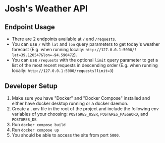 # Josh's Weather API

## Endpoint Usage

* There are 2 endpoints available at `/` and `/requests`.
* You can use `/` with `lat` and `lon` query parameters to get today's weather forecast (E.g. when running locally: `http://127.0.0.1:5000/?lat=39.120547&lon=-94.590472`).
* You can use `/requests` with the optional `limit` query parameter to get a list of the most recent requests in descending order (E.g. when running locally: `http://127.0.0.1:5000/requests?limit=3`)

## Developer Setup

1. Make sure you have "Docker" and "Docker Compose" installed and either have docker desktop running or a docker daemon.
2. Create a `.env` file in the root of the project and include the following env variables of your choosing: `POSTGRES_USER`, `POSTGRES_PASSWORD`, and `POSTGRES_DB`
3. Run `docker compose build`
4. Run `docker compose up`
5. You should be able to access the site from port `5000`.
